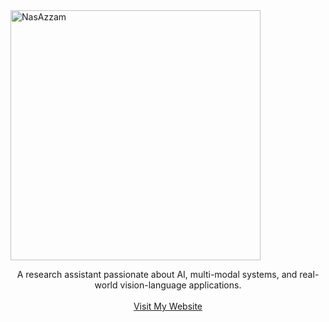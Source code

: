 <picture>
  <source media="(prefers-color-scheme: dark)" srcset="NasAzzamHandwritingAnimatedDark.svg">
  <img alt="NasAzzam" src="NasAzzamHandwritingAnimatedLight.svg" width="400">
</picture>

<p align="center">
A research assistant passionate about AI, multi-modal systems, and real-world vision-language applications.<br><br>
<a href="https://nasazzam.github.io">Visit My Website</a>
</p>

